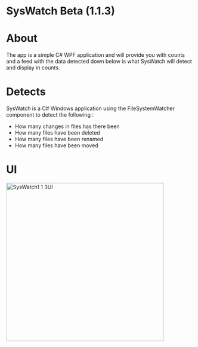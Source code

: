 # SysWatch Beta (1.1.3)

# About
The app is a simple C# WPF application and will provide you with counts and a feed with the data detected down below is what SysWatch will detect and display in counts.

# Detects
SysWatch is a C# Windows application using the FileSystemWatcher component to detect the following :

  - How many changes in files has there been
  - How many files have been deleted
  - How many files have been renamed
  - How many files have been moved

# UI

<img width="423" alt="SysWatch1 1 3UI" src="https://user-images.githubusercontent.com/48844761/156914828-aad25529-4981-4c8e-946e-d7992d8e2d8d.PNG">
